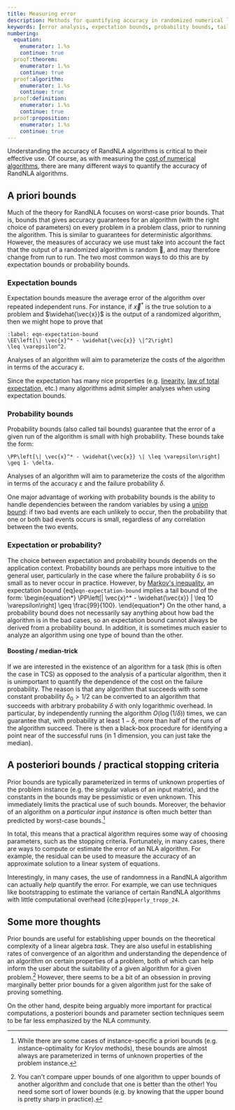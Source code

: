 ```yaml
---
title: Measuring error
description: Methods for quantifying accuracy in randomized numerical linear algebra algorithms including a priori bounds, expectation bounds, probability bounds, and practical stopping criteria
keywords: [error analysis, expectation bounds, probability bounds, tail bounds, accuracy, a priori bounds, a posteriori bounds, stopping criteria, boosting, median trick]
numbering:
  equation:
    enumerator: 1.%s
    continue: true
  proof:theorem:
    enumerator: 1.%s
    continue: true
  proof:algorithm:
    enumerator: 1.%s
    continue: true
  proof:definition:
    enumerator: 1.%s
    continue: true
  proof:proposition:
    enumerator: 1.%s
    continue: true
---
```



Understanding the accuracy of RandNLA algorithms is critical to their effective use.
Of course, as with measuring the [cost of numerical algorithms](./cost-of-numerical-linear-algebra.ipynb), there are many different ways to quantify the accuracy of RandNLA algorithms.


## A priori bounds

Much of the theory for RandNLA focuses on worst-case prior bounds.
That is, bounds that gives accuracy guarantees for an algorithm (with the right choice of parameters) on every problem in a problem class, prior to running the algorithm.
This is similar to guarantees for deterministic algorithms. 
However, the measures of accuracy we use must take into account the fact that the output of a randomized algorithm is random 🧐, and may therefore change from run to run.
The two most common ways to do this are by expectation bounds or probability bounds. 

### Expectation bounds 

Expectation bounds measure the average error of the algorithm over repeated independent runs.
For instance, if $\vec{x}^*$ is the true solution to a problem and $\widehat{\vec{x}}$ is the output of a randomized algorithm, then we might hope to prove that
```{math}
:label: eqn-expectation-bound
\EE\left[\| \vec{x}^* - \widehat{\vec{x}} \|^2\right]
\leq \varepsilon^2.
```
Analyses of an algorithm will aim to parameterize the costs of the algorithm in terms of the accuracy $\varepsilon$.


Since the expectation has many nice properties (e.g. [linearity](https://en.wikipedia.org/wiki/Expected_value#Properties), [law of total expectation](https://en.wikipedia.org/wiki/Law_of_total_expectation), etc.) many algorithms admit simpler analyses when using expectation bounds.

### Probability bounds

Probability bounds (also called tail bounds) guarantee that the error of a given run of the algorithm is small with high probability.
These bounds take the form:
```{math}
\PP\left[\| \vec{x}^* - \widehat{\vec{x}} \| \leq \varepsilon\right]
\geq 1- \delta.
```
Analyses of an algorithm will aim to parameterize the costs of the algorithm in terms of the accuracy $\varepsilon$ and the failure probability $\delta$.

One major advantage of working with probability bounds is the ability to handle dependencies between the random variables by using a [union bound](https://en.wikipedia.org/wiki/Boole%27s_inequality): if two bad events are each unlikely to occur, then the probability that one or both bad events occurs is small, regardless of any correlation between the two events. 


### Expectation or probability?

The choice between expectation and probability bounds depends on the application context. 
Probability bounds are perhaps more intuitive to the general user, particularly in the case where the failure probability $\delta$ is so small as to never occur in practice.
However, by [Markov's inequality](def-markov), an expectation bound {eq}`eqn-expectation-bound` implies a tail bound of the form:
\begin{equation*}
\PP\left[\| \vec{x}^* - \widehat{\vec{x}} \| \leq 10 \varepsilon\right]
\geq \frac{99}{100}.
\end{equation*}
On the other hand, a probability bound does not necessarily say anything about how bad the algorithm is in the bad cases, so an expectation bound cannot always be derived from a probability bound.
In addition, it is sometimes much easier to analyze an algorithm using one type of bound than the other.


#### Boosting / median-trick

If we are interested in the existence of an algorithm for a task (this is often the case in TCS) as opposed to the analysis of a particular algorithm, then it is unimportant to quantify the dependence of the cost on the failure probability. 
The reason is that any algorithm that succeeds with some constant probability $\delta_0>1/2$ can be converted to an algorithm that succeeds with arbitrary probability $\delta$ with only logarithmic overhead. 
In particular, by independently running the algorithm $O(\log(1/\delta))$ times, we can guarantee that, with probability at least $1-\delta$, more than half of the runs of the algorithm succeed.
There is then a black-box procedure for identifying a point near of the successful runs (in 1 dimension, you can just take the median).



## A posteriori bounds / practical stopping criteria

Prior bounds are typically parameterized in terms of unknown properties of the problem instance (e.g. the singular values of an input matrix), and the constants in the bounds may be pessimistic or even unknown. 
This immediately limits the practical use of such bounds.
Moreover, the behavior of an algorithm on a *particular input instance* is often much better than predicted by worst-case bounds.[^instance]

[^instance]: While there are some cases of instance-specific a priori bounds (e.g. instance-optimality for Krylov methods), these bounds are almost always are parameterized in terms of unknown properties of the problem instance. 

In total, this means that a practical algorithm requires some way of choosing parameters, such as the stopping criteria.
Fortunately, in many cases, there are ways to compute or estimate the error of an NLA algorithm. 
For example, the residual can be used to measure the accuracy of an approximate solution to a linear system of equations.

Interestingly, in many cases, the use of randomness in a RandNLA algorithm can actually *help* quantify the error. 
For example, we can use techniques like bootstrapping to estimate the variance of certain RandNLA algorithms with little computational overhead {cite:p}`epperly_tropp_24`.


## Some more thoughts

Prior bounds are useful for establishing upper bounds on the theoretical complexity of a linear algebra *task*.
They are also useful in establishing rates of convergence of an algorithm and understanding the dependence of an algorithm on certain properties of a problem, both of which can help inform the user about the suitability of a given algorithm for a given problem.[^upper-to-upper]
However, there seems to be a bit of an obsession in proving marginally better prior bounds for a given algorithm just for the sake of proving something.

[^upper-to-upper]: You can't compare upper bounds of one algorithm to upper bounds of another algorithm and conclude that one is better than the other! You need some sort of lower bounds (e.g. by knowing that the upper bound is pretty sharp in practice).

On the other hand, despite being arguably more important for practical computations, a posteriori bounds and parameter section techniques seem to be far less emphasized by the NLA community.




